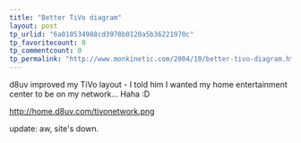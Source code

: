 ```yaml
---
title: "Better TiVo diagram"
layout: post
tp_urlid: "6a010534988cd3970b0120a5b36221970c"
tp_favoritecount: 0
tp_commentcount: 0
tp_permalink: "http://www.monkinetic.com/2004/10/better-tivo-diagram.html"
---
```

d8uv improved my TiVo layout - I told him I wanted my home entertainment center to be on my network... Haha :D

http://home.d8uv.com/tivonetwork.png

update: aw, site&#39;s down.
